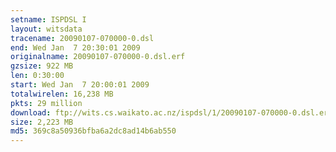 ```yaml
---
setname: ISPDSL I
layout: witsdata
tracename: 20090107-070000-0.dsl
end: Wed Jan  7 20:30:01 2009
originalname: 20090107-070000-0.dsl.erf
gzsize: 922 MB
len: 0:30:00
start: Wed Jan  7 20:00:01 2009
totalwirelen: 16,238 MB
pkts: 29 million
download: ftp://wits.cs.waikato.ac.nz/ispdsl/1/20090107-070000-0.dsl.erf.gz
size: 2,223 MB
md5: 369c8a50936bfba6a2dc8ad14b6ab550
---
```

